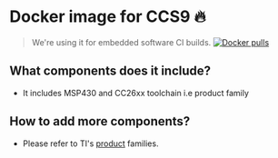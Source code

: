 # Docker image for CCS9 :fire:
> We're using it for embedded software CI builds.
[![Docker pulls](https://img.shields.io/docker/pulls/yasinkeser/cc2640)](https://hub.docker.com/r/yasinkeser/cc2640)

## What components does it include?
- It includes MSP430 and CC26xx toolchain i.e product family

## How to add more components?
- Please refer to TI's [product](https://software-dl.ti.com/ccs/esd/documents/ccs_installer-cli.html) families.
